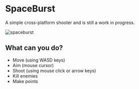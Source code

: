 # SpaceBurst
A simple cross-platform shooter and is still a work in progress.

![spaceburst](https://user-images.githubusercontent.com/982190/29991849-fddee9de-8f64-11e7-9b73-e6180c844c30.png)


## What can you do?
- Move (using WASD keys)
- Aim (mouse cursor)
- Shoot (using mouse click or arrow keys)
- Kill enemies
- Make points
